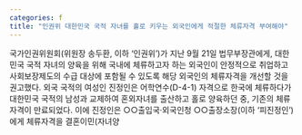 ```yaml
---
categories: f
title: "인권위 대한민국 국적 자녀를 홀로 키우는 외국인에게 적절한 체류자격 부여해야"
---
```

국가인권위원회(위원장 송두환, 이하 ‘인권위’)가 지난 9월 21일 법무부장관에게, 대한민국 국적 자녀의 양육을 위해 국내에 체류하고자 하는 외국인이 안정적으로 취업하고 사회보장제도의 수급 대상에 포함될 수 있도록 해당 외국인의 체류자격을 개선할 것을 권고했다. 외국 국적의 여성인 진정인은 어학연수(D-4-1) 자격으로 한국에 체류하다가 대한민국 국적의 남성과 교제하여 혼외자녀를 출산하고 홀로 양육하던 중, 기존의 체류자격이 만료되었다. 이에 진정인은 ○○출입국·외국인청 ○○출장소장(이하 ‘피진정인’)에게 체류자격을 결혼이민(자녀양